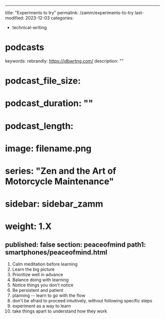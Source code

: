 
---
title: "Experiments to try"
permalink: /zamm/experiments-to-try
last-modified: 2023-12-03
categories:
- technical-writing
# podcasts
keywords: 
rebrandly: https://idbwrtng.com/
description: ""
# podcast_file_size: 
# podcast_duration: ""
# podcast_length: 
# image: filename.png
# series: "Zen and the Art of Motorcycle Maintenance"
# sidebar: sidebar_zamm
# weight: 1.X
published: false
section: peaceofmind
path1: smartphones/peaceofmind.html
---


1. Calm meditation before learning
2. Learn the big picture
3. Prioritize well in advance
4. Balance doing with learning
5. Notice things you don't notice
6. Be persistent and patient
7. planning -- learn to go with the flow
8. don't be afraid to proceed intuitively, without following specific steps
9. experiment as a way to learn
10. take things apart to understand how they work
